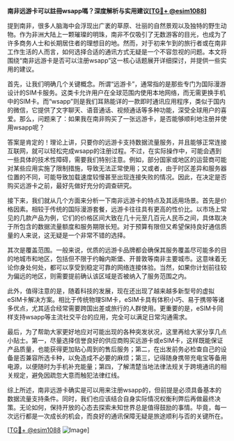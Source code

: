 **南非远游卡可以註冊wsapp嗎？深度解析与实用建议[[TG💪+ @esim1088](https://t.me/s/esim1088)]**

提到南非，很多人脑海中会浮现出广袤的草原、壮丽的自然景观以及独特的野生动物。作为非洲大陆上一颗璀璨的明珠，南非不仅吸引了无数游客的目光，也成为了许多商务人士和长期居住者的理想目的地。然而，对于初来乍到的旅行者或在南非工作生活的人而言，如何选择合适的通讯方式无疑是一个不容忽视的问题。本文将围绕“南非远游卡是否可以注册wsapp”这一核心话题展开详细探讨，并提供一些实用的建议。

首先，让我们明确几个关键概念。所谓“远游卡”，通常指的是那些专门为国际漫游设计的SIM卡服务。这类卡允许用户在全球范围内使用本地网络，而无需更换手机中的SIM卡。而“wsapp”则是我们耳熟能详的一款即时通讯应用程序，类似于国内的微信，它提供了文字聊天、语音通话、视频通话等多种功能，深受全球用户的喜爱。那么，问题来了：如果我在南非购买了一张远游卡，是否能够顺利地注册并使用wsapp呢？

答案是肯定的！理论上讲，只要你的远游卡支持数据流量服务，并且能够正常连接互联网，就可以轻松完成wsapp的注册过程。不过，在实际操作中，可能会遇到一些具体的技术性障碍，需要我们特别注意。例如，部分国家或地区的运营商可能对某些应用实施了限制措施，导致无法正常使用；又或者，由于时区差异和服务器位置的不同，可能导致加载速度较慢甚至出现连接失败的情况。因此，在决定是否购买远游卡之前，最好先做好充分的调查研究。

接下来，我们就从几个方面来分析一下南非远游卡的特点及其适用场景。首先是价格因素。相较于传统的国际漫游套餐，远游卡往往具有更高的性价比。以市场上常见的几款产品为例，它们的价格区间大致在几十元至几百元人民币之间，具体取决于所包含的数据流量额度和服务期限长短。对于预算有限但又希望保持良好通信质量的人来说，这无疑是一个非常不错的选择。

其次是覆盖范围。一般来说，优质的远游卡品牌都会确保其服务覆盖尽可能多的目的地城市和地区，包括但不限于约翰内斯堡、开普敦等南非主要城市。这意味着无论你身处何处，都可以享受到稳定可靠的网络连接体验。当然，如果你计划前往较为偏远的地区，则需要提前确认该区域是否被纳入了服务范围之内。

此外，值得注意的是，随着科技的发展，现在还出现了越来越多新型号的虚拟eSIM卡解决方案。相比于传统物理SIM卡，eSIM卡具有体积小巧、易于携带等诸多优点，尤其适合经常需要跨国出差或旅行的人群使用。更重要的是，eSIM卡同样支持wsapp等主流社交平台的应用，完全可以满足日常沟通需求。

最后，为了帮助大家更好地应对可能出现的各种突发状况，这里再给大家分享几点小贴士。第一，尽量选择信誉良好的供应商购买远游卡或eSIM卡，这样既能保证产品质量，也能获得更加贴心周到的售后服务；第二，在出发前务必检查自己的设备是否兼容所选卡种，以免造成不必要的麻烦；第三，记得随身携带充电宝等备用电源，以便随时为手机补充能量；第四，了解清楚当地法律法规关于跨境通讯的相关规定，避免因疏忽大意而触犯法律红线。

综上所述，南非远游卡确实是可以用来注册wsapp的，但前提是必须具备基本的数据流量支持条件。同时，我们也应该结合自身实际情况权衡利弊后再做最终决策。无论如何，保持开放的心态去探索未知世界总是值得鼓励的事情。毕竟，每一次远行都是一次成长的机会，而良好的通讯保障无疑是旅途顺利与否的关键所在。

[[TG💪+ @esim1088](https://t.me/s/esim1088) ![Image](https://i.postimg.cc/4NQfJmqS/Snipaste-2025-05-13-00-14-12.png)]